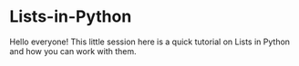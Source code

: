 # Lists-in-Python
Hello everyone! This little session here is a quick tutorial on Lists in Python and how you can work with them.
